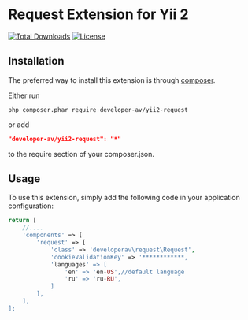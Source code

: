 # Request Extension for Yii 2

[![Total Downloads](https://poser.pugx.org/developer-av/yii2-request/downloads)](https://packagist.org/packages/developer-av/yii2-request)
[![License](https://poser.pugx.org/developer-av/yii2-request/license)](https://packagist.org/packages/developer-av/yii2-request)

Installation
------------

The preferred way to install this extension is through [composer](http://getcomposer.org/download/).

Either run

```
php composer.phar require developer-av/yii2-request
```

or add

```json
"developer-av/yii2-request": "*"
```

to the require section of your composer.json.

Usage
-----

To use this extension,  simply add the following code in your application configuration:

```php
return [
    //....
    'components' => [
        'request' => [
            'class' => 'developerav\request\Request',
            'cookieValidationKey' => '************,
            'languages' => [
                'en' => 'en-US',//default language
                'ru' => 'ru-RU',
            ]
        ],
    ],
];
```